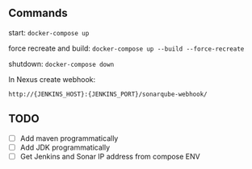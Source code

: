## Commands
start:
`docker-compose up`

force recreate and build:
`docker-compose up --build --force-recreate`

shutdown:
`docker-compose down`

In Nexus create webhook:

`http://{JENKINS_HOST}:{JENKINS_PORT}/sonarqube-webhook/`

## TODO
- [ ] Add maven programmatically
- [ ] Add JDK programmatically
- [ ] Get Jenkins and Sonar IP address from compose ENV